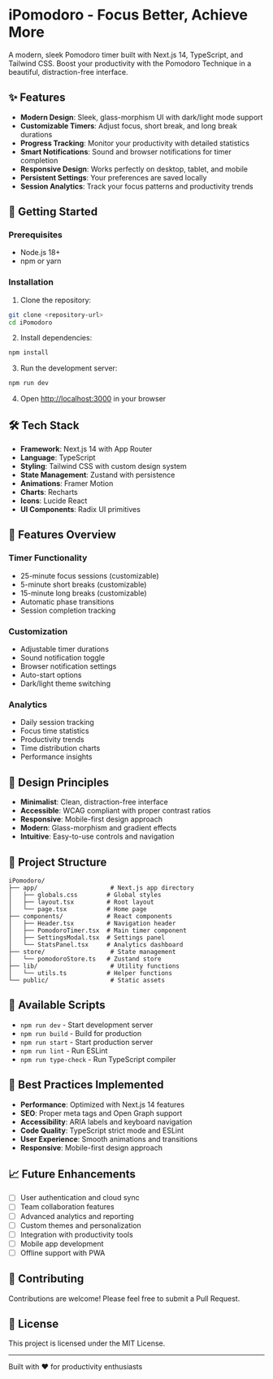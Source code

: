# iPomodoro - Focus Better, Achieve More

A modern, sleek Pomodoro timer built with Next.js 14, TypeScript, and Tailwind CSS. Boost your productivity with the Pomodoro Technique in a beautiful, distraction-free interface.

## ✨ Features

- **Modern Design**: Sleek, glass-morphism UI with dark/light mode support
- **Customizable Timers**: Adjust focus, short break, and long break durations
- **Progress Tracking**: Monitor your productivity with detailed statistics
- **Smart Notifications**: Sound and browser notifications for timer completion
- **Responsive Design**: Works perfectly on desktop, tablet, and mobile
- **Persistent Settings**: Your preferences are saved locally
- **Session Analytics**: Track your focus patterns and productivity trends

## 🚀 Getting Started

### Prerequisites

- Node.js 18+ 
- npm or yarn

### Installation

1. Clone the repository:
```bash
git clone <repository-url>
cd iPomodoro
```

2. Install dependencies:
```bash
npm install
```

3. Run the development server:
```bash
npm run dev
```

4. Open [http://localhost:3000](http://localhost:3000) in your browser

## 🛠️ Tech Stack

- **Framework**: Next.js 14 with App Router
- **Language**: TypeScript
- **Styling**: Tailwind CSS with custom design system
- **State Management**: Zustand with persistence
- **Animations**: Framer Motion
- **Charts**: Recharts
- **Icons**: Lucide React
- **UI Components**: Radix UI primitives

## 📱 Features Overview

### Timer Functionality
- 25-minute focus sessions (customizable)
- 5-minute short breaks (customizable)
- 15-minute long breaks (customizable)
- Automatic phase transitions
- Session completion tracking

### Customization
- Adjustable timer durations
- Sound notification toggle
- Browser notification settings
- Auto-start options
- Dark/light theme switching

### Analytics
- Daily session tracking
- Focus time statistics
- Productivity trends
- Time distribution charts
- Performance insights

## 🎨 Design Principles

- **Minimalist**: Clean, distraction-free interface
- **Accessible**: WCAG compliant with proper contrast ratios
- **Responsive**: Mobile-first design approach
- **Modern**: Glass-morphism and gradient effects
- **Intuitive**: Easy-to-use controls and navigation

## 📁 Project Structure

```
iPomodoro/
├── app/                    # Next.js app directory
│   ├── globals.css        # Global styles
│   ├── layout.tsx         # Root layout
│   └── page.tsx           # Home page
├── components/            # React components
│   ├── Header.tsx         # Navigation header
│   ├── PomodoroTimer.tsx  # Main timer component
│   ├── SettingsModal.tsx  # Settings panel
│   └── StatsPanel.tsx     # Analytics dashboard
├── store/                  # State management
│   └── pomodoroStore.ts   # Zustand store
├── lib/                    # Utility functions
│   └── utils.ts           # Helper functions
└── public/                 # Static assets
```

## 🔧 Available Scripts

- `npm run dev` - Start development server
- `npm run build` - Build for production
- `npm run start` - Start production server
- `npm run lint` - Run ESLint
- `npm run type-check` - Run TypeScript compiler

## 🌟 Best Practices Implemented

- **Performance**: Optimized with Next.js 14 features
- **SEO**: Proper meta tags and Open Graph support
- **Accessibility**: ARIA labels and keyboard navigation
- **Code Quality**: TypeScript strict mode and ESLint
- **User Experience**: Smooth animations and transitions
- **Responsive**: Mobile-first design approach

## 📈 Future Enhancements

- [ ] User authentication and cloud sync
- [ ] Team collaboration features
- [ ] Advanced analytics and reporting
- [ ] Custom themes and personalization
- [ ] Integration with productivity tools
- [ ] Mobile app development
- [ ] Offline support with PWA

## 🤝 Contributing

Contributions are welcome! Please feel free to submit a Pull Request.

## 📄 License

This project is licensed under the MIT License.

---

Built with ❤️ for productivity enthusiasts
